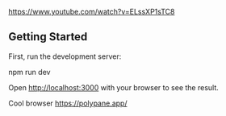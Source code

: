 https://www.youtube.com/watch?v=ELssXP1sTC8


## Getting Started

First, run the development server:

npm run dev

Open [http://localhost:3000](http://localhost:3000) with your browser to see the result.



Cool browser
https://polypane.app/